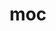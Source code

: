 ---
category: 3-letters
denotation: null
name: moc
reference_link: https://www.etymonline.com/word/moc
root_language: null
root_name: null
title: moc
type: free
word_sums:
- respelling: moc
  sum: 'Moc + '
---